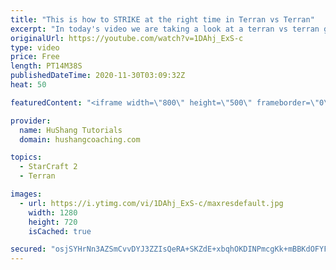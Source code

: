 ```yaml
---
title: "This is how to STRIKE at the right time in Terran vs Terran"
excerpt: "In today's video we are taking a look at a terran vs terran game I played that showcases some patience and how I like to calculate when it's the correct time to attack!  Coaching -------------------------------------------------------------------------- Website: https://www.hushangcoaching.com  Interested"
originalUrl: https://youtube.com/watch?v=1DAhj_ExS-c
type: video
price: Free
length: PT14M38S
publishedDateTime: 2020-11-30T03:09:32Z
heat: 50

featuredContent: "<iframe width=\"800\" height=\"500\" frameborder=\"0\" src=\"https://www.youtube.com/embed/1DAhj_ExS-c\" allow=\"accelerometer; autoplay; encrypted-media; gyroscope; picture-in-picture\" allowfullscreen></iframe>"

provider:
  name: HuShang Tutorials
  domain: hushangcoaching.com

topics:
  - StarCraft 2
  - Terran

images:
  - url: https://i.ytimg.com/vi/1DAhj_ExS-c/maxresdefault.jpg
    width: 1280
    height: 720
    isCached: true

secured: "osjSYHrNn3AZSmCvvDYJ3ZZIsQeRA+SKZdE+xbqhOKDINPmcgKk+mBBKdOFYFolCKt6D45lQMg7anHBgsxM6CDW26/U8AqazhTjzvftNa8sGWE9Hsmv+ENygWBosoX9eES9zY5ucfSk8L5O14mNt3NMVhjC0xC7lEIU6FkV56xqgrU1k+O9PBENRbQVTIHkeloydSGhtubIXl2Uq4iTx3SnP2PaksNH7mltaBMFpD5nJODDZLazjkTpHgl8RLHtvQPWDK0qYNav2sYYp+WSIGcbehMt3DFY1VCDgfX42qU+u0EQyHBLmZazOO5P1S4UeLozDkFjxoXXf/fdsf9RGP0m8iYxcwbpqV3ydkDO5/tddwJWSiEBEtv3TOpZCQoVFEpql18POcOJmqYvJRW6BztIqKh8bSsc/RTfin3vef5Y=;TGDzMxWGpx8sOsZ8lk/PmQ=="
---
```


